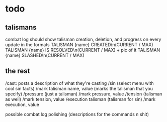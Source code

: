 # todo

## talismans

combat log should show talisman creation, deletion, and progress on every update in the formats
    TALISMAN {name} CREATED\n(CURRENT / MAX)
        TALISMAN {name} IS RESOLVED\n(CURRENT / MAX) + pic of it
        TALISMAN {name} SLASHED\n(CURRENT / MAX)


## the rest

/cast: posts a description of what they're casting
/sin (select menu with cool sin facts)
/mark talisman name, value (marks the talisman that you specify)
/pressure (just a talisman)
/mark pressure, value
/tension (talisman as well)
/mark tension, value
/execution talisman (talisman for sin)
/mark execution, value

possible combat log
polishing (descriptions for the commands n shit)

